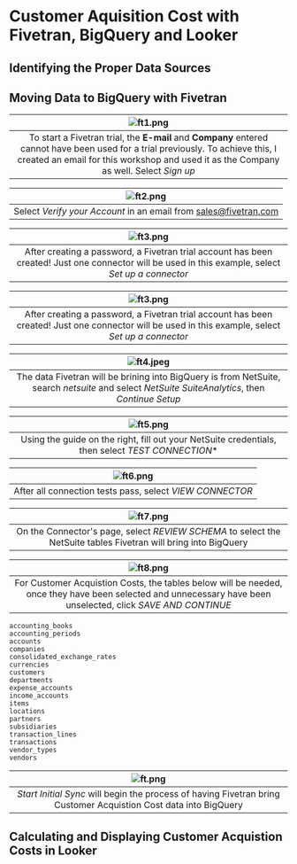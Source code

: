 # Customer Aquisition Cost with Fivetran, BigQuery and Looker

## Identifying the Proper Data Sources

## Moving Data to BigQuery with Fivetran


| ![ft1.png](images/ft1.png) |
|:--:|
| To start a Fivetran trial, the **E-mail** and **Company** entered cannot have been used for a trial previously. To achieve this, I created an email for this workshop and used it as the Company as well. Select *Sign up* |

| ![ft2.png](images/ft2.png) |
|:--:|
| Select *Verify your Account* in an email from sales@fivetran.com |

| ![ft3.png](images/ft3.png) |
|:--:|
| After creating a password, a Fivetran trial account has been created! Just one connector will be used in this example, select *Set up a connector* |

| ![ft3.png](images/ft3.png) |
|:--:|
| After creating a password, a Fivetran trial account has been created! Just one connector will be used in this example, select *Set up a connector* |

| ![ft4.jpeg](images/ft4.jpeg) |
|:--:|
| The data Fivetran will be brining into BigQuery is from NetSuite, search *netsuite* and select *NetSuite SuiteAnalytics*, then *Continue Setup* |

| ![ft5.png](images/ft5.png) |
|:--:|
| Using the guide on the right, fill out your NetSuite credentials, then select *TEST CONNECTION** |

| ![ft6.png](images/ft6.png) |
|:--:|
| After all connection tests pass, select *VIEW CONNECTOR* |

| ![ft7.png](images/ft7.png) |
|:--:|
| On the Connector's page, select *REVIEW SCHEMA* to select the NetSuite tables Fivetran will bring into BigQuery |


| ![ft8.png](images/ft8.png) |
|:--:|
| For Customer Acquistion Costs, the tables below will be needed, once they have been selected and unnecessary have been unselected, click *SAVE AND CONTINUE* |

```
accounting_books
accounting_periods
accounts
companies
consolidated_exchange_rates
currencies
customers
departments
expense_accounts
income_accounts
items
locations
partners
subsidiaries
transaction_lines
transactions
vendor_types
vendors
```

| ![ft.png](images/ft9.png) |
|:--:|
| *Start Initial Sync* will begin the process of having Fivetran bring Customer Acquistion Cost data into BigQuery |

## Calculating and Displaying Customer Acquistion Costs in Looker
